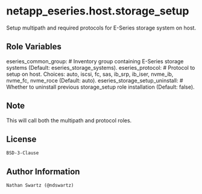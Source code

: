 netapp_eseries.host.storage_setup
=================================
Setup multipath and required protocols for E-Series storage system on host.


Role Variables
--------------
eseries_common_group:                         # Inventory group containing E-Series storage systems (Default: eseries_storage_systems).
eseries_protocol:                             # Protocol to setup on host. Choices: auto, iscsi, fc, sas, ib_srp, ib_iser, nvme_ib, nvme_fc, nvme_roce (Default: auto).
eseries_storage_setup_uninstall:              # Whether to uninstall previous storage_setup role installation (Default: false).


Note
----
This will call both the multipath and protocol roles.


License
-------
    BSD-3-Clause


Author Information
------------------
    Nathan Swartz (@ndswartz)
